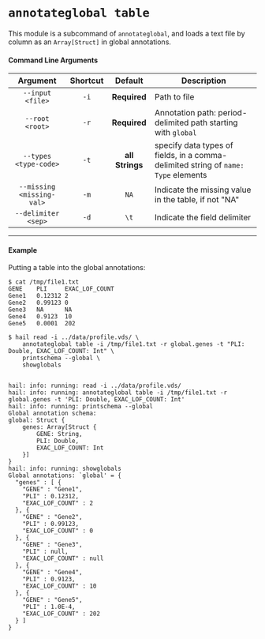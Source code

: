 # `annotateglobal table`

This module is a subcommand of `annotateglobal`, and loads a text file by column as an `Array[Struct]` in global annotations.

#### Command Line Arguments

Argument | Shortcut | Default | Description
:-:  | :-: |:-: | ---
`--input <file>` | `-i` | **Required** | Path to file
`--root <root>` | `-r` | **Required** | Annotation path: period-delimited path starting with `global`
`--types <type-code>` | `-t` | **all Strings** | specify data types of fields, in a comma-delimited string of `name: Type` elements
`--missing <missing-val>` | `-m` | `NA` | Indicate the missing value in the table, if not "NA"
`--delimiter <sep>` | `-d` | `\t` | Indicate the field delimiter

____

#### Example

Putting a table into the global annotations:
```
$ cat /tmp/file1.txt
GENE    PLI     EXAC_LOF_COUNT
Gene1   0.12312 2
Gene2   0.99123 0
Gene3   NA      NA
Gene4   0.9123  10
Gene5   0.0001  202

$ hail read -i ../data/profile.vds/ \
    annotateglobal table -i /tmp/file1.txt -r global.genes -t "PLI: Double, EXAC_LOF_COUNT: Int" \
    printschema --global \
    showglobals
    
    
hail: info: running: read -i ../data/profile.vds/
hail: info: running: annotateglobal table -i /tmp/file1.txt -r global.genes -t 'PLI: Double, EXAC_LOF_COUNT: Int'
hail: info: running: printschema --global
Global annotation schema:
global: Struct {
    genes: Array[Struct {
        GENE: String,
        PLI: Double,
        EXAC_LOF_COUNT: Int
    }]
}
hail: info: running: showglobals
Global annotations: `global' = {
  "genes" : [ {
    "GENE" : "Gene1",
    "PLI" : 0.12312,
    "EXAC_LOF_COUNT" : 2
  }, {
    "GENE" : "Gene2",
    "PLI" : 0.99123,
    "EXAC_LOF_COUNT" : 0
  }, {
    "GENE" : "Gene3",
    "PLI" : null,
    "EXAC_LOF_COUNT" : null
  }, {
    "GENE" : "Gene4",
    "PLI" : 0.9123,
    "EXAC_LOF_COUNT" : 10
  }, {
    "GENE" : "Gene5",
    "PLI" : 1.0E-4,
    "EXAC_LOF_COUNT" : 202
  } ]
}
```